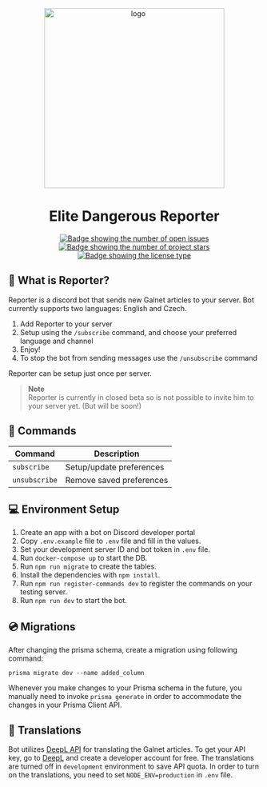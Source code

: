 <div align="center">
  <img src="https://cdn.discordapp.com/attachments/1009111578903318608/1014540923364987002/reporter-logo.png" alt="logo" height="360px" />
  <h1>Elite Dangerous Reporter</h1>
</div>

<div align="center">
  <a href="https://github.com/jovanblazek/ED-Reporter/issues" target="_blank">
    <img src="https://img.shields.io/github/issues/jovanblazek/ED-Reporter" alt="Badge showing the number of open issues"/>
  </a>

  <a href="https://github.com/jovanblazek/ED-Reporter" target="_blank">
    <img src="https://img.shields.io/github/stars/jovanblazek/ED-Reporter" alt="Badge showing the number of project stars"/>
  </a>

  <a href="https://github.com/jovanblazek/ED-Reporter/blob/main/LICENSE" target="_blank">
    <img src="https://img.shields.io/github/license/jovanblazek/ED-Reporter" alt="Badge showing the license type"/>
  </a>
</div>

## 🎯 What is Reporter?
Reporter is a discord bot that sends new Galnet articles to your server. Bot currently supports
two languages: English and Czech.

1. Add Reporter to your server
2. Setup using the `/subscribe` command, and choose your preferred language and channel
3. Enjoy!
4. To stop the bot from sending messages use the `/unsubscribe` command

<!-- TODO add image of message -->
<!-- ![image](https://user-images.githubusercontent.com/36740941/177776736-94c42e14-9890-45b6-9310-42d6dde907b6.png) -->

Reporter can be setup just once per server.

> **Note** \
> Reporter is currently in closed beta so is not possible to invite him to your server yet. (But will be soon!)

## 📡 Commands
| Command | Description |
| ------- | ----------- |
| `subscribe` |  Setup/update preferences |
| `unsubscribe` | Remove saved preferences |

## 💻 Environment Setup

1. Create an app with a bot on Discord developer portal
2. Copy `.env.example` file to `.env` file and fill in the values.
3. Set your development server ID and bot token in `.env` file.
4. Run `docker-compose up` to start the DB.
5. Run `npm run migrate` to create the tables.
6. Install the dependencies with `npm install`.
7. Run `npm run register-commands dev` to register the commands on your testing server.
8. Run `npm run dev` to start the bot.

## 💿 Migrations

After changing the prisma schema, create a migration using following command:


```
prisma migrate dev --name added_column
```

Whenever you make changes to your Prisma schema in the future, you manually need to invoke `prisma generate` in order to accommodate the changes in your Prisma Client API.

## 📖 Translations

Bot utilizes [DeepL API](https://www.deepl.com/pro-api) for translating the Galnet articles. To get your API key, go to [DeepL](https://www.deepl.com/pro-api) and create a developer account for free.
The translations are turned off in `development` environment to save API quota. In order to turn on the translations, you need to set `NODE_ENV=production` in `.env` file. 